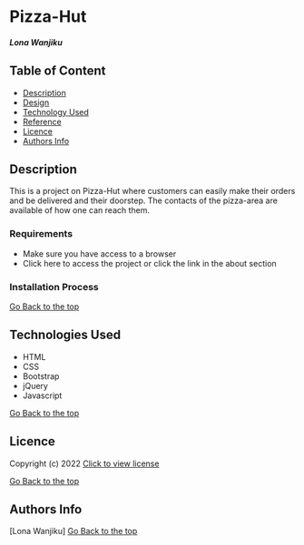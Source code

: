 # Pizza-Hut
##### Lona Wanjiku
## Table of Content
+ [Description](#Description)
+ [Design](#Design)
+ [Technology Used](#technologies-used)
+ [Reference](#reference)
+ [Licence](#licence)
+ [Authors Info](#author-Info)

## Description
<p>This is a project on Pizza-Hut where customers can easily make their orders and be delivered and their doorstep. The contacts of the pizza-area are available of how one can reach them.</p>

### Requirements
* Make sure you have access to a browser
* Click here to access the project or click the link in the about section 

### Installation Process
[Go Back to the top](#Pizza-Hut)
## Technologies Used
* HTML 
* CSS
* Bootstrap
* jQuery
* Javascript

[Go Back to the top](#Pizza-Hut)

## Licence
 Copyright (c) 2022 [Click to view license](LICENSE)

[Go Back to the top](#Pizza-Hut)

## Authors Info
[Lona Wanjiku]
[Go Back to the top](#Pizza-Hut)
